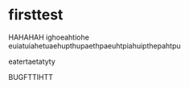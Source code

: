 # firsttest

HAHAHAH
ighoeahtiohe
euiatuiahetuaehupthupaethpaeuhtpiahuipthepahtpu


eatertaetatyty



BUGFTTIHTT